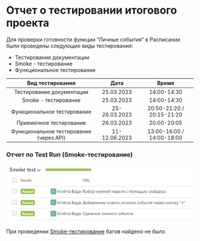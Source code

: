 # Отчет о тестировании итогового проекта  
Для проверки готовности функции “Личные события” в Расписании были проведены следующие виды тестирования:   
- Тестирование документации
- Smoke - тестирование
- Функциональное тестирование

| Вид тестирования  | Дата |  Время |
| :-: | :-: | :-: |
| Тестирование документации  | 25.03.2023   |  14:00-14:30 |
| Smoke - тестирование  | 25.03.2023   |  14:00-14:30 |
| Функциональное тестирование | 25-26.03.2023   |  20:50-21:20 / 20:15-21:20 |
| Приемочное тестирование | 26.03.2023  |  20:00-20:05 |
| Функциональное тестирование (через API)  | 11-12.06.2023  |  13:00-16:00 / 14:00-18:00 |
### Отчет по Test Run (Smoke-тестирование)   
![ ](https://github.com/KristiinaB/SkyJob/blob/8041eb8257911998d5f73bb1b4cabf0e76548a3a/New%20folder/d7bf9d6c-c376-4ceb-8b2b-2c3ab0fca9e7.jpg)   
При проведении [Smoke-тестирование](https://app.qase.io/public/report/93a68377d4be1bda78fe5076855bb6f3dd1c5465) багов найдено не было   

